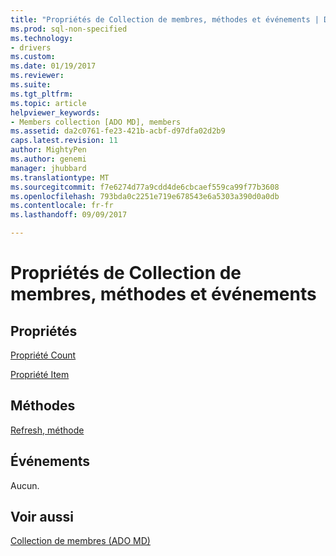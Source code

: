 ```yaml
---
title: "Propriétés de Collection de membres, méthodes et événements | Documents Microsoft"
ms.prod: sql-non-specified
ms.technology:
- drivers
ms.custom: 
ms.date: 01/19/2017
ms.reviewer: 
ms.suite: 
ms.tgt_pltfrm: 
ms.topic: article
helpviewer_keywords:
- Members collection [ADO MD], members
ms.assetid: da2c0761-fe23-421b-acbf-d97dfa02d2b9
caps.latest.revision: 11
author: MightyPen
ms.author: genemi
manager: jhubbard
ms.translationtype: MT
ms.sourcegitcommit: f7e6274d77a9cdd4de6cbcaef559ca99f77b3608
ms.openlocfilehash: 793bda0c2251e719e678543e6a5303a390d0a0db
ms.contentlocale: fr-fr
ms.lasthandoff: 09/09/2017

---
```

# <a name="members-collection-properties-methods-and-events"></a>Propriétés de Collection de membres, méthodes et événements
## <a name="properties"></a>Propriétés  
 [Propriété Count](../../../ado/reference/ado-api/count-property-ado.md)  
  
 [Propriété Item](../../../ado/reference/ado-api/item-property-ado.md)  
  
## <a name="methods"></a>Méthodes  
 [Refresh, méthode](../../../ado/reference/ado-api/refresh-method-ado.md)  
  
## <a name="events"></a>Événements  
 Aucun.  
  
## <a name="see-also"></a>Voir aussi  
 [Collection de membres (ADO MD)](../../../ado/reference/ado-md-api/members-collection-ado-md.md)
